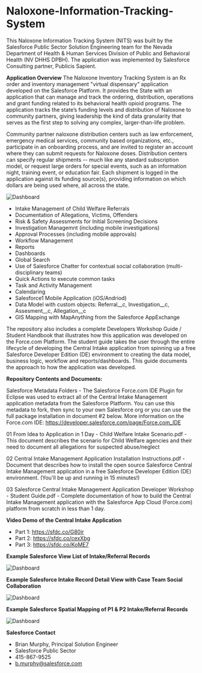 # Naloxone-Information-Tracking-System
This Naloxone Information Tracking System (NITS) was built by the Salesforce Public Sector Solution Engineering team for the Nevada Department of Health & Human Services Division of Public and Behavioral Health (NV DHHS DPBH).  The application was implemented by Salesforce Consulting partner, Publicis Sapient.

**Application Overview**
The Naloxone Inventory Tracking System is an Rx order and inventory management "virtual dispensary" application developed on the Salesforce Platform. It provides the State with an application that can manage and track the ordering, distribution, operations and grant funding related to its behavioral health opioid programs.  The application tracks the state’s funding levels and distribution of Naloxone to community partners, giving leadership the kind of data granularity that serves as the first step to solving any complex, larger-than-life problem.

Community partner naloxone distribution centers such as law enforcement, emergency medical services, community based organizations, etc., participate in an onboarding process, and are invited to register an account where they can submit requests for Naloxone doses. Distribution centers can specify regular shipments -- much like any standard subscription model, or request large orders for special events, such as an information night, training event, or education fair. Each shipment is logged in the application against its funding source(s), providing information on which dollars are being used where, all across the state.


![Dashboard](https://photos.smugmug.com/photos/i-4n3rxSr/0/ab93a909/X3/i-4n3rxSr-X3.jpg)

- Intake Management of Child Welfare Referrals
- Documentation of Allegations, Victims, Offenders
- Risk & Safety Assessments for Initial Screening Decisions
- Investigation Managemnt (including mobile investigations)
- Approval Processes (including mobile approvals)
- Workflow Management
- Reports
- Dashboards
- Global Search
- Use of Salesforce Chatter for contextual social collaboration (multi-disciplinary teams)
- Quick Actions to execute common tasks
- Task and Activity Management
- Calendaring
- Salesforce1 Mobile Application (iOS/Andriod)
- Data Model with custom objects:  Referral__c, Investigation__c, Assesment__c, Allegation__c
- GIS Mapping with MapAnything from the Salesforce AppExchange

The repository also includes a complete Developers Workshop Guide / Student Handbook that illustrates how this application was developed on the Force.com Platform.  The student guide takes the user through the entire lifecycle of developing the Central Intake application from spinning up a free Salesforce Developer Edition (DE) environment to creating the data model, business logic, workflow and reports/dashboards.  This guide documents the approach to how the application was developed.

**Repository Contents and Documents:**

Salesforce Metadata Folders - The Salesforce Force.com IDE Plugin for Eclipse was used to extract all of the Central Intake Management application metadata from the Salesforce Platform. You can use this metadata to fork, then sync to your own Salesforce org or you can use the full package installation in document #2 below.  More information on the Force.com IDE: https://developer.salesforce.com/page/Force.com_IDE

01 From Idea to Application in 1 Day - Child Welfare Intake Scenario.pdf - This document describes the scenario for Child Welfare agencies and their need to document all allegations for suspected abuse/neglect

02 Central Intake Management Application Installation Instructions.pdf - Document that describes how to install the open source Salesforce Central Intake Management application in a free Salesforce Developer Edition (DE) environment.  (You'll be up and running in 15 minutes!)

03 Salesforce Central Intake Management Application Developer Workshop - Student Guide.pdf - Complete documentation of how to build the Central Intake Management application with the Salesforce App Cloud (Force.com) platform from scratch in less than 1 day.

**Video Demo of the Central Intake Application**
- Part 1:  https://sfdc.co/G80ir
- Part 2:  https://sfdc.co/cexXbg
- Part 3:  https://sfdc.co/KoME7

**Example Salesforce View List of Intake/Referral Records**

![Dashboard](https://photos.smugmug.com/Other/Website-Images/n-xSsvZr/i-28wCRQS/0/62c52dbc/X2/i-28wCRQS-X2.jpg)

**Example Salesforce Intake Record Detail View with Case Team Social Collaboration**

![Dashboard](https://photos.smugmug.com/Other/Website-Images/n-xSsvZr/i-tBkgBM9/0/d15cec42/X2/i-tBkgBM9-X2.jpg)

**Example Salesforce Spatial Mapping of P1 & P2 Intake/Referral Records**

![Dashboard](https://photos.smugmug.com/Other/Website-Images/n-xSsvZr/i-rth3cBv/0/92fdba68/X2/i-rth3cBv-X2.jpg)

**Salesforce Contact**
- Brian Murphy, Principal Solution Engineer
- Salesforce Public Sector
- 415-867-9525
- b.murphy@salesforce.com
